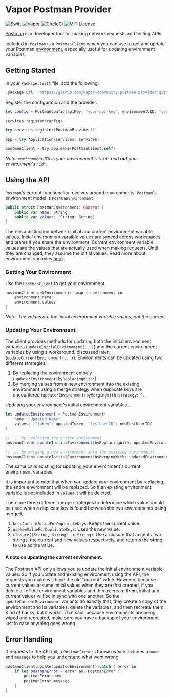 # Vapor Postman Provider

[![Swift](http://img.shields.io/badge/swift-4.2-brightgreen.svg)](https://swift.org)
[![Vapor](http://img.shields.io/badge/vapor-3.0-brightgreen.svg)](https://vapor.codes)
[![CircleCI](https://circleci.com/gh/vapor-community/postman-provider.svg?style=shield)](https://circleci.com/gh/vapor-community/postman-provider)
[![MIT License](http://img.shields.io/badge/license-MIT-brightgreen.svg)](LICENSE)

[Postman](https://www.getpostman.com/docs/v6/postman/postman_api/intro_api) is a developer tool for making network requests and testing APIs.

Included in `Postman` is a `PostmanClient` which you can use to get and update your Postman [environment](https://www.getpostman.com/docs/v6/postman/environments_and_globals/manage_environments), especially useful for updating environment variables. 

## Getting Started

In your `Package.swift` file, add the following:

```swift
.package(url: "https://github.com/vapor-community/postman-provider.git", from: "1.0.0")
```

Register the configuration and the provider.

```swift
let config = PostmanConfig(apiKey: "your-api-key", environmentUID: "your-environment-uid")

services.register(config)

try services.register(PostmanProvider())

app = try Application(services: services)

postmanClient = try app.make(PostmanClient.self)
```
*Note: `environmentUID` is your environment's `"uid"` and **not** your environment's `"id"`.*

## Using the API

`Postman`'s current functionality revolves around environments. `Postman`'s environment model is `PostmanEnvironment`:

```swift
public struct PostmanEnvironment: Content {
    public var name: String
    public var values: [String: String]
}
```
There is a distinction between initial and current environment variable values. Initial environment varaible values are synced across workspaces and teams if you share the environment. Current environment variable values are the values that are actually used when making requests. Until they are changed, they assume the initial values. Read more about environment variables [here](https://www.getpostman.com/docs/v6/postman/environments_and_globals/variables). 

### Getting Your Environment

Use the `PostmanClient` to get your environment:

```swift
postmanClient.getEnvironment().map { environment in
    environment.name
    environment.values
}
```

*Note: The values are the *initial* environment variable values, not the current.*

### Updating Your Environment

The client provides methods for updating both the initial environment variables (`updateInitialEnvironment(...)`) and the current environment variables by using a workaround, discussed later, (`updateCurrentEnvironment(...)`). Environments can be updated using two different strategies:
 1. By replacing the environment entirely (`update*Environment(byReplacingWith:`)
 2. By merging values from a new environment into the existing environment using a merge strategy when duplicate keys are encountered (`update*Environment(byMergingWith:strategy:)`).

Updating your environment's initial environment variables...

```swift
let updatedEnvironment = PostmanEnvironment(
    name: "Updated Name",
    values: ["token": updatedToken, "testUserID": newTestUserID]
)

// ... by replacing the entire environment
postmanClient.updateInitialEnvironment(byReplacingWith: updatedEnvironment)

// ... by merging a new environment into the existing environment
postmanClient.updateInitialEnvironment(byMergingWith: updatedEnvironment, strategy: .useNewValueForDuplicateKeys)
```

The same calls existing for updating your environment's current environment variables.

It is important to note that when you update your environment by replacing, the entire environment will be replaced. So if an existing environment variable is not included in `values` it will be deleted.

There are three different merge strategies to determine which value should be used when a duplicate key is found between the two environments being merged.

1. `keepCurrentValueForDuplicateKeys`: Keeps the current value.
2. `useNewValueForDuplicateKeys`: Uses the new value.
3. `closure((String, String) -> String)`: Use a closure that accepts two strings, the current and new values respectively, and returns the string to use as the value.

#### A note on updating the current environment:

The Postman API only allows you to update the initial environment variable values. So if you update and existing environment using the API, the requests you make will have the old "current" value. However, because current values assume initial values when they are first created, if you delete all of the environment variables and then recreate them, initial and current values will be in sync with one another. So the `updateCurrentEnvironment` variants do exactly that, they create a copy of the environment and its variables, delete the variables, and then recreate them. Kind of hacky, but it works! That said, because environments are being wiped and recreated, make sure you have a backup of your environment just in case anything goes wrong.

## Error Handling

If requests to the API fail, a `PostmanError` is thrown which includes a `name` and `message` to help you understand what went wrong. 

```swift
postmanClient.update(updatedEnvironment).catch { error in
    if let postmanError = error as? PostmanError {
        postmanError.name
        postmanError.message
    }
}
```
